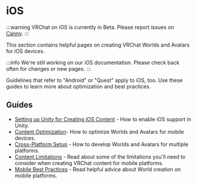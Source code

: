 # iOS

:::warning
VRChat on iOS is currently in Beta. Please report issues on [Canny](https://feedback.vrchat.com/ios-mobile-beta).
:::

This section contains helpful pages on creating VRChat Worlds and Avatars for iOS devices.

:::info
We're still working on our iOS documentation. Please check back often for changes or new pages.
:::

Guidelines that refer to "Android" or "Quest" apply to iOS, too. Use these guides to learn more about optimization and best practices.

## Guides
- [Setting up Unity for Creating iOS Content](/platforms/iOS/setting-up-unity-for-creating-ios-content) - How to enable iOS support in Unity.
- [Content Optimization](/platforms/android/quest-content-optimization)- How to optimize Worlds and Avatars for mobile devices.
- [Cross-Platform Setup](/platforms/android/cross-platform-setup) - How to develop Worlds and Avatars for multiple platforms.
- [Content Limitations](/platforms/android/quest-content-limitations) - Read about some of the limitations you'll need to consider when creating VRChat content for mobile platforms.
- [Mobile Best Practices](/platforms/android/android-best-practices) - Read helpful advice about World creation on mobile platforms.